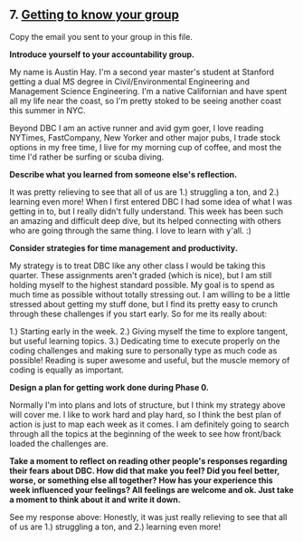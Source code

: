 ## 7. [Getting to know your group](7_get_to_know_your_group/readme.md)

Copy the email you sent to your group in this file.

<b>Introduce yourself to your accountability group.</b>

My name is Austin Hay. I'm a second year master's student at Stanford getting a dual MS degree in Civil/Environmental Engineering and Management Science Engineering. I'm a native Californian and have spent all my life near the coast, so I'm pretty stoked to be seeing another coast this summer in NYC. 

Beyond DBC I am an active runner and avid gym goer, I love reading NYTimes, FastCompany, New Yorker and other major pubs, I trade stock options in my free time, I live for my morning cup of coffee, and most the time I'd rather be surfing or scuba diving.

<b>Describe what you learned from someone else's reflection.</b>

It was pretty relieving to see that all of us are 1.) struggling a ton, and 2.) learning even more! When I first entered DBC I had some idea of what I was getting in to, but I really didn't fully understand. This week has been such an amazing and difficult deep dive, but its helped connecting with others who are going through the same thing. I love to learn with y'all. :)

<b>Consider strategies for time management and productivity.</b>

My strategy is to treat DBC like any other class I would be taking this quarter. These assignments aren't graded (which is nice), but I am still holding myself to the highest standard possible. My goal is to spend as much time as possible without totally stressing out. I am willing to be a little stressed about getting my stuff done, but I find its pretty easy to crunch through these challenges if you start early. So for me its really about:

1.) Starting early in the week.
2.) Giving myself the time to explore tangent, but useful learning topics.
3.) Dedicating time to execute properly on the coding challenges and making sure to personally type as much code as possible! Reading is super awesome and useful, but the muscle memory of coding is equally as important. 

<b>Design a plan for getting work done during Phase 0.</b>

Normally I'm into plans and lots of structure, but I think my strategy above will cover me. I like to work hard and play hard, so I think the best plan of action is just to map each week as it comes. I am definitely going to search through all the topics at the beginning of the week to see how front/back loaded the challenges are. 

<b>Take a moment to reflect on reading other people's responses regarding their fears about DBC. How did that make you feel? Did you feel better, worse, or something else all together? How has your experience this week influenced your feelings? All feelings are welcome and ok. Just take a moment to think about it and write it down.</b>

See my response above: Honestly, it was just really relieving to see that all of us are 1.) struggling a ton, and 2.) learning even more! 
